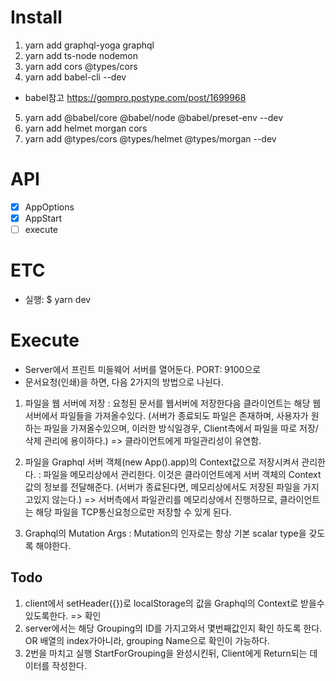 # Install
1. yarn add graphql-yoga graphql
2. yarn add ts-node nodemon 
3. yarn add cors @types/cors
4. yarn add babel-cli --dev
* babel참고 https://gompro.postype.com/post/1699968 
5. yarn add @babel/core @babel/node @babel/preset-env --dev
6. yarn add helmet morgan cors
7. yarn add @types/cors @types/helmet @types/morgan --dev

# API
- [X] AppOptions
- [X] AppStart
- [ ] execute

# ETC
- 실행: $ yarn dev 

# Execute
- Server에서 프린트 미들웨어 서버를 열어둔다. PORT: 9100으로
- 문서요청(인쇄)을 하면, 다음 2가지의 방법으로 나뉜다.

1. 파일을 웹 서버에 저장
: 요청된 문서를 웹서버에 저장한다음 클라이언트는 해당 웹서버에서 파일들을 가져올수있다.
(서버가 종료되도 파일은 존재하며, 사용자가 원하는 파일을 가져올수있으며, 이러한 방식일경우, Client측에서 파일을 따로 저장/삭제 관리에 용이하다.) => 클라이언트에게 파일관리성이 유연함.

2. 파일을 Graphql 서버 객체(new App().app)의 Context값으로 저장시켜서 관리한다.
: 파일을 메모리상에서 관리한다. 이것은 클라이언트에게 서버 객체의 Context값의 정보를 전달해준다.
(서버가 종료된다면, 메모리상에서도 저장된 파일을 가지고있지 않는다.) => 서버측에서 파일관리를 메모리상에서 진행하므로, 클라이언트는 해당 파일을 TCP통신요청으로만 저장할 수 있게 된다.

3. Graphql의 Mutation Args
: Mutation의 인자로는 항상 기본 scalar type을 갖도록 해야한다.


## Todo
1. client에서 setHeader({})로 localStorage의 값을 Graphql의 Context로 받을수 있도록한다. => 확인
2. server에서는 해당 Grouping의 ID를 가지고와서 몇번째값인지 확인 하도록 한다. OR 배열의 index가아니라, grouping Name으로 확인이 가능하다.
3. 2번을 마치고 실행 StartForGrouping을 완성시킨뒤, Client에게 Return되는 데이터를 작성한다.